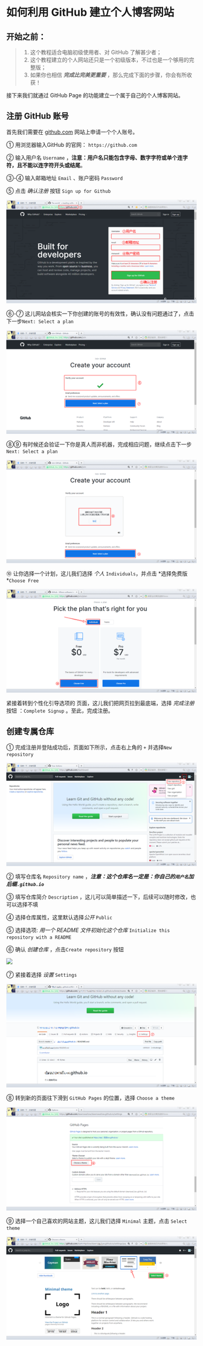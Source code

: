 # 如何利用 GitHub 建立个人博客网站

## 开始之前：

> 1. 这个教程适合电脑初级使用者、对 GitHub 了解甚少者；
> 2. 这个教程建立的个人网站还只是一个初级版本，不过也是一个够用的完整版；
> 3. 如果你也相信 ***完成比完美更重要*** ，那么完成下面的步骤，你会有所收获！

接下来我们就通过 GitHub Page 的功能建立一个属于自己的个人博客网站。

## 注册 GitHub 账号

首先我们需要在 [github.com](https://github.com) 网站上申请一个个人账号。

① 用浏览器输入GitHub 的官网： `https://github.com` 

② 输入用户名 `Username` ，**注意：用户名只能包含字母、数字字符或单个连字符，且不能以连字符开头或结尾**。

③-④ 输入邮箱地址 `Email` 、账户密码 `Password` 

⑤ 点击 *确认注册* 按钮 `Sign up for Github` 

![](../images/githubpages/github-page1.png)

⑥-⑦ 这儿网站会核实一下你创建的账号的有效性，确认没有问题通过了，点击下一步`Next: Select a plan` 

![](../images/githubpages/github-page2.png)

⑧⑨ 有时候还会验证一下你是真人而非机器，完成相应问题，继续点击下一步`Next: Select a plan` 

![](../images/githubpages/github-page3.png)

⑩ 让你选择一个计划，这儿我们选择 *个人* `Individuals`，并点击 *选择免费版 *`Choose Free` 

![](../images/githubpages/github-page4.png)

紧接着转到个性化引导选项的 页面，这儿我们把网页拉到最底端，选择 *完成注册* 按钮 ：`Complete Signup` 。至此，完成注册。



## 创建专属仓库

① 完成注册并登陆成功后，页面如下所示，点击右上角的 `+` 并选择`New repository`

![](../images/githubpages/github-page5.png)

② 填写仓库名 `Repository name` ，***注意：这个仓库名一定是：你自己的`用户名`加后缀`.github.io`***

③ 填写仓库简介 `Description` ，这儿可以简单描述一下，后续可以随时修改，也可以选择不填

④ 选择仓库属性，这里默认选择*公开*  `Public`

⑤ 选择选项: *用一个 README 文件初始化这个仓库*  `Initialize this repository with a README`

⑥ 确认 *创建仓库*  ，点击`Create repository` 按钮

![](../images/githubpages/githubpages/github-page6.png)

⑦ 紧接着选择 *设置*  `Settings`

![](../images/githubpages/github-page7.png)

⑧ 转到新的页面往下滑到 `GitHub Pages` 的位置，选择 `Choose a theme`  

![](../images/githubpages/github-page8.png)

⑨ 选择一个自己喜欢的网站主题，这儿我们选择 `Minimal` 主题，点击 `Select theme`

![](../images/githubpages/github-page9.png)



